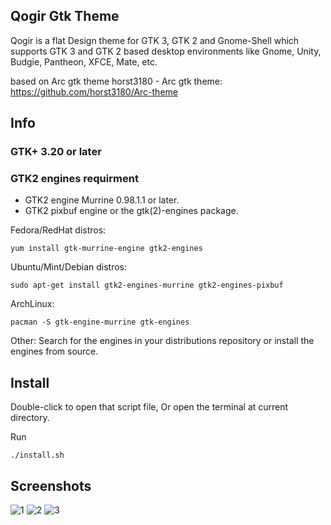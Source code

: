 ## Qogir Gtk Theme

Qogir is a flat Design theme for GTK 3, GTK 2 and Gnome-Shell which supports GTK 3 and GTK 2 based desktop environments like Gnome, Unity, Budgie, Pantheon, XFCE, Mate, etc.

based on Arc gtk theme
horst3180 - Arc gtk theme: https://github.com/horst3180/Arc-theme

## Info

### GTK+ 3.20 or later

### GTK2 engines requirment
- GTK2 engine Murrine 0.98.1.1 or later.
- GTK2 pixbuf engine or the gtk(2)-engines package.

Fedora/RedHat distros:

    yum install gtk-murrine-engine gtk2-engines

Ubuntu/Mint/Debian distros:

    sudo apt-get install gtk2-engines-murrine gtk2-engines-pixbuf

ArchLinux:

    pacman -S gtk-engine-murrine gtk-engines

Other:
Search for the engines in your distributions repository or install the engines from source.

## Install

Double-click to open that script file,
Or open the terminal at current directory.

Run

    ./install.sh

## Screenshots
![1](https://github.com/vinceliuice/Qogir-theme/blob/master/screenshots/screenshot01.jpeg?raw=true)
![2](https://github.com/vinceliuice/Qogir-theme/blob/master/screenshots/screenshot02.jpeg?raw=true)
![3](https://github.com/vinceliuice/Qogir-theme/blob/master/screenshots/screenshot03.jpeg?raw=true)

